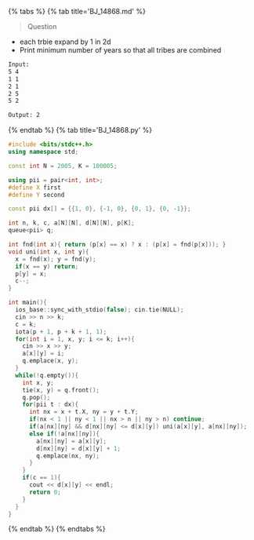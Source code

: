 {% tabs %}
{% tab title='BJ_14868.md' %}

> Question

* each trbie expand by 1 in 2d
* Print minimum number of years so that all tribes are combined

```txt
Input:
5 4
1 1
2 1
2 5
5 2

Output: 2
```

{% endtab %}
{% tab title='BJ_14868.py' %}

```cpp
#include <bits/stdc++.h>
using namespace std;

const int N = 2005, K = 100005;

using pii = pair<int, int>;
#define X first
#define Y second

const pii dx[] = {{1, 0}, {-1, 0}, {0, 1}, {0, -1}};

int n, k, c, a[N][N], d[N][N], p[K];
queue<pii> q;

int fnd(int x){ return (p[x] == x) ? x : (p[x] = fnd(p[x])); }
void uni(int x, int y){
  x = fnd(x); y = fnd(y);
  if(x == y) return;
  p[y] = x;
  c--;
}

int main(){
  ios_base::sync_with_stdio(false); cin.tie(NULL);
  cin >> n >> k;
  c = k;
  iota(p + 1, p + k + 1, 1);
  for(int i = 1, x, y; i <= k; i++){
    cin >> x >> y;
    a[x][y] = i;
    q.emplace(x, y);
  }
  while(!q.empty()){
    int x, y;
    tie(x, y) = q.front();
    q.pop();
    for(pii t : dx){
      int nx = x + t.X, ny = y + t.Y;
      if(nx < 1 || ny < 1 || nx > n || ny > n) continue;
      if(a[nx][ny] && d[nx][ny] <= d[x][y]) uni(a[x][y], a[nx][ny]);
      else if(!a[nx][ny]){
        a[nx][ny] = a[x][y];
        d[nx][ny] = d[x][y] + 1;
        q.emplace(nx, ny);
      }
    }
    if(c == 1){
      cout << d[x][y] << endl;
      return 0;
    }
  }
}
```

{% endtab %}
{% endtabs %}
